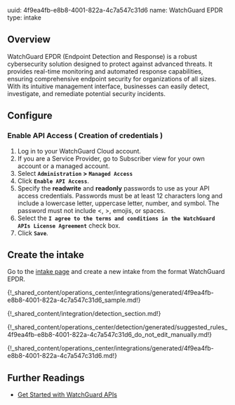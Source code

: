 uuid: 4f9ea4fb-e8b8-4001-822a-4c7a547c31d6
name: WatchGuard EPDR
type: intake

## Overview

WatchGuard EPDR (Endpoint Detection and Response) is a robust cybersecurity solution designed to protect against advanced threats. 
It provides real-time monitoring and automated response capabilities, ensuring comprehensive endpoint security for organizations of all sizes. With its intuitive management interface, businesses can easily detect, investigate, and remediate potential security incidents.

## Configure

### Enable API Access ( Creation of credentials )

1. Log in to your WatchGuard Cloud account.
2. If you are a Service Provider, go to Subscriber view for your own account or a managed account.
3. Select **`Administration` > `Managed Access`**
4. Click **`Enable API Access`**.
5. Specify the **readwrite** and **readonly** passwords to use as your API access credentials. Passwords must be at least 12 characters long and include a lowercase letter, uppercase letter, number, and symbol. The password must not include <, >, emojis, or spaces.
6. Select the **`I agree to the terms and conditions in the WatchGuard APIs License Agreement`** check box.
7. Click **`Save`**.

## Create the intake

Go to the [intake page](https://app.sekoia.io/operations/intakes) and create a new intake from the format WatchGuard EPDR.

{!_shared_content/operations_center/integrations/generated/4f9ea4fb-e8b8-4001-822a-4c7a547c31d6_sample.md!}

{!_shared_content/integration/detection_section.md!}

{!_shared_content/operations_center/detection/generated/suggested_rules_4f9ea4fb-e8b8-4001-822a-4c7a547c31d6_do_not_edit_manually.md!}

{!_shared_content/operations_center/integrations/generated/4f9ea4fb-e8b8-4001-822a-4c7a547c31d6.md!}

## Further Readings
- [Get Started with WatchGuard APIs](https://www.watchguard.com/help/docs/API/Content/en-US/api_get_started/get_started.html)
